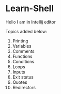 # Learn-Shell
Hello I am in Intellij editor

Topics added below:
1. Printing
2. Variables
3. Comments
4. Functions
5. Conditions
6. Loops
7. Inputs
8. Exit status
9. Quotes
10. Redirectors